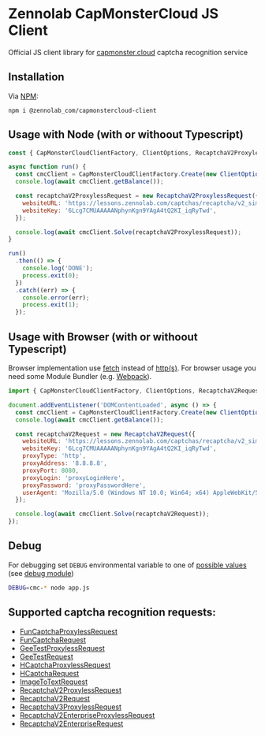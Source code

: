 # Zennolab CapMonsterCloud JS Client

Official JS client library for [capmonster.cloud](https://capmonster.cloud/) captcha recognition service

## Installation

Via [NPM](https://www.npmjs.com/package/@zennolab_com/capmonstercloud-client):

    npm i @zennolab_com/capmonstercloud-client

## Usage with Node (with or withoout Typescript)

```javascript
const { CapMonsterCloudClientFactory, ClientOptions, RecaptchaV2ProxylessRequest } = require('@zennolab_com/capmonstercloud-client');

async function run() {
  const cmcClient = CapMonsterCloudClientFactory.Create(new ClientOptions({ clientKey: '<your capmonster.cloud API key>' }));
  console.log(await cmcClient.getBalance());

  const recaptchaV2ProxylessRequest = new RecaptchaV2ProxylessRequest({
    websiteURL: 'https://lessons.zennolab.com/captchas/recaptcha/v2_simple.php?level=high',
    websiteKey: '6Lcg7CMUAAAAANphynKgn9YAgA4tQ2KI_iqRyTwd',
  });

  console.log(await cmcClient.Solve(recaptchaV2ProxylessRequest));
}

run()
  .then(() => {
    console.log('DONE');
    process.exit(0);
  })
  .catch((err) => {
    console.error(err);
    process.exit(1);
  });

```

## Usage with Browser (with or withoout Typescript)

Browser implementation use [fetch](https://caniuse.com/fetch) instead of [http(s)](https://nodejs.org/api/http.html).
For browser usage you need some Module Bundler (e.g. [Webpack](https://webpack.js.org/)).

```javascript
import { CapMonsterCloudClientFactory, ClientOptions, RecaptchaV2Request } from '@zennolab_com/capmonstercloud-client';

document.addEventListener('DOMContentLoaded', async () => {
  const cmcClient = CapMonsterCloudClientFactory.Create(new ClientOptions({ clientKey: '<your capmonster.cloud API key>' }));
  console.log(await cmcClient.getBalance());

  const recaptchaV2Request = new RecaptchaV2Request({
    websiteURL: 'https://lessons.zennolab.com/captchas/recaptcha/v2_simple.php?level=high',
    websiteKey: '6Lcg7CMUAAAAANphynKgn9YAgA4tQ2KI_iqRyTwd',
    proxyType: 'http',
    proxyAddress: '8.8.8.8',
    proxyPort: 8080,
    proxyLogin: 'proxyLoginHere',
    proxyPassword: 'proxyPasswordHere',
    userAgent: 'Mozilla/5.0 (Windows NT 10.0; Win64; x64) AppleWebKit/537.36 (KHTML, like Gecko) Chrome/81.0.4044.132 Safari/537.36',
  });

  console.log(await cmcClient.Solve(recaptchaV2Request));
});

```

## Debug

For debugging set `DEBUG` environmental variable to one of [possible values](/src/Logger.ts) (see [debug module](https://www.npmjs.com/package/debug))

```bash
DEBUG=cmc-* node app.js
```

## Supported captcha recognition requests:

- [FunCaptchaProxylessRequest](https://zennolab.atlassian.net/wiki/spaces/APIS/pages/643629079/FunCaptchaTaskProxyless+solving+FunCaptcha)
- [FunCaptchaRequest](https://zennolab.atlassian.net/wiki/spaces/APIS/pages/735805497/FunCaptchaTask+solving+FunCaptcha)
- [GeeTestProxylessRequest](https://zennolab.atlassian.net/wiki/spaces/APIS/pages/1940291626/GeeTestTaskProxyless+GeeTest+captcha+recognition+without+proxy)
- [GeeTestRequest](https://zennolab.atlassian.net/wiki/spaces/APIS/pages/1940357159/GeeTestTask+GeeTest+captcha+recognition)
- [HCaptchaProxylessRequest](https://zennolab.atlassian.net/wiki/spaces/APIS/pages/1203240977/HCaptchaTaskProxyless+hCaptcha+puzzle+solving)
- [HCaptchaRequest](https://zennolab.atlassian.net/wiki/spaces/APIS/pages/1203240988/HCaptchaTask+hCaptcha+puzzle+solving)
- [ImageToTextRequest](https://zennolab.atlassian.net/wiki/spaces/APIS/pages/655469/ImageToTextTask+solve+image+captcha)
- [RecaptchaV2ProxylessRequest](https://zennolab.atlassian.net/wiki/spaces/APIS/pages/373161985/NoCaptchaTaskProxyless+solving+Google+recaptcha)
- [RecaptchaV2Request](https://zennolab.atlassian.net/wiki/spaces/APIS/pages/680689685/NoCaptchaTask+solving+Google+recaptcha)
- [RecaptchaV3ProxylessRequest](https://zennolab.atlassian.net/wiki/spaces/APIS/pages/566853650/RecaptchaV3TaskProxyless+solving+Google+ReCaptcha+v.3)
- [RecaptchaV2EnterpriseProxylessRequest](https://zennolab.atlassian.net/wiki/spaces/APIS/pages/2178383893/RecaptchaV2EnterpriseTaskProxyless+solving+Google+reCAPTCHA+Enterprise+without+proxy)
- [RecaptchaV2EnterpriseRequest](https://zennolab.atlassian.net/wiki/spaces/APIS/pages/2179104769/RecaptchaV2EnterpriseTask+solving+Google+reCAPTCHA+Enterprise)
